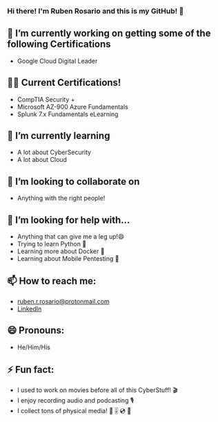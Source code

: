 ### Hi there! I'm Ruben Rosario and this is my GitHub! 👋

## 🔭 I’m currently working on getting some of the following Certifications
  - Google Cloud Digital Leader

## 👨‍💻 Current Certifications!
  - CompTIA Security +
  - Microsoft AZ-900 Azure Fundamentals
  - Splunk 7.x Fundamentals eLearning

## 🌱 I’m currently learning
  - A lot about CyberSecurity
  - A lot about Cloud
  
## 👯 I’m looking to collaborate on
 - Anything with the right people!
 
## 🤔 I’m looking for help with...
 - Anything that can give me a leg up!😄
 - Trying to learn Python 🐍
 - Learning more about Docker 🐋
 - Learning about Mobile Pentesting 📶

## 📫 How to reach me:
 - [ruben.r.rosario@protonmail.com](mailto:ruben.r.rosario@protonmail.com)
 - [LinkedIn](https://www.linkedin.com/in/rubenrrosario/)
 
## 😄 Pronouns:
 - He/Him/His
  
## ⚡ Fun fact:
 - I used to work on movies before all of this CyberStuff! 🎬
 - I enjoy recording audio and podcasting 🎙️
 - I collect tons of physical media! 📀 🎚️ 💿 📖
